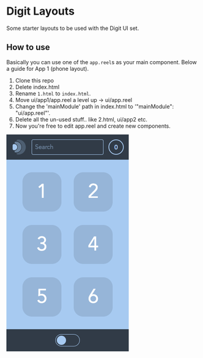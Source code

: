 # Digit Layouts

Some starter layouts to be used with the Digit UI set.

## How to use

Basically you can use one of the `app.reel`s as your main component. Below a guide for App 1 (phone layout).

1. Clone this repo
2. Delete index.html
3. Rename `1.html` to `index.html`.
4. Move ui/app1/app.reel a level up -> ui/app.reel
5. Change the 'mainModule' path in index.html to '"mainModule": "ui/app.reel"'.
6. Delete all the un-used stuff.. like 2.html, ui/app2 etc.
7. Now you're free to edit app.reel and create new components.

![phone layout](ui/app1/screenshot.png)